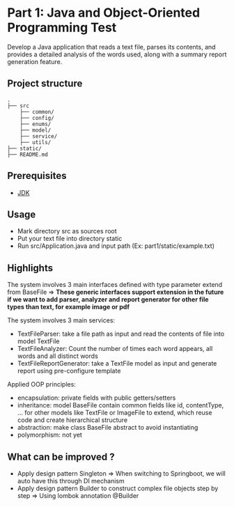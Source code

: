 # Part 1: Java and Object-Oriented Programming Test

Develop a Java application that reads a text file, parses its contents, and provides a detailed analysis of the words used, along with a summary report generation feature.

## Project structure

```shell
.
├── src
    ├── common/
    ├── config/
    ├── enums/
    ├── model/
    ├── service/
    ├── utils/
├── static/
├── README.md
```

## Prerequisites

- [JDK](https://www.oracle.com/fr/java/technologies/javase/jdk11-archive-downloads.html)

## Usage

- Mark directory src as sources root
- Put your text file into directory static
- Run src/Application.java and input path (Ex: part1/static/example.txt)

## Highlights

The system involves 3 main interfaces defined with type parameter extend from BaseFile
=> **These generic interfaces support extension in the future if we want to add parser, analyzer and report generator for other file types than text, for example image or pdf**

The system involves 3 main services:
- TextFileParser: take a file path as input and read the contents of file into model TextFile 
- TextFileAnalyzer: Count the number of times each word appears, all words and all distinct words
- TextFileReportGenerator: take a TextFile model as input and generate report using pre-configure template


Applied OOP principles:
- encapsulation: private fields with public getters/setters
- inheritance: model BaseFile contain common fields like id, contentType, ... for other models like TextFile or ImageFile to extend, which reuse code and create hierarchical structure
- abstraction: make class BaseFile abstract to avoid instantiating
- polymorphism: not yet

## What can be improved ?
- Apply design pattern Singleton => When switching to Springboot, we will auto have this through DI mechanism
- Apply design pattern Builder to construct complex file objects step by step => Using lombok annotation @Builder

